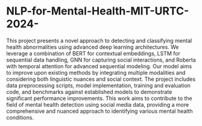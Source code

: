 # NLP-for-Mental-Health-MIT-URTC-2024-

This project presents a novel approach to detecting and classifying mental health abnormalities using advanced deep learning architectures. We leverage a combination of BERT for contextual embeddings, LSTM for sequential data handling, GNN for capturing social interactions, and Roberta with temporal attention for advanced sequential modeling. Our model aims to improve upon existing methods by integrating multiple modalities and considering both linguistic nuances and social context. The project includes data preprocessing scripts, model implementation, training and evaluation code, and benchmarks against established models to demonstrate significant performance improvements. This work aims to contribute to the field of mental health detection using social media data, providing a more comprehensive and nuanced approach to identifying various mental health conditions.
